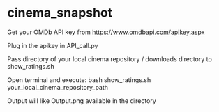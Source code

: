 # cinema_snapshot
Get your OMDb API key from https://www.omdbapi.com/apikey.aspx

Plug in the apikey in API_call.py

Pass directory of your local cinema repository / downloads directory to show_ratings.sh

Open terminal and execute:
bash show_ratings.sh your_local_cinema_repository_path

Output will like Output.png available in the directory
